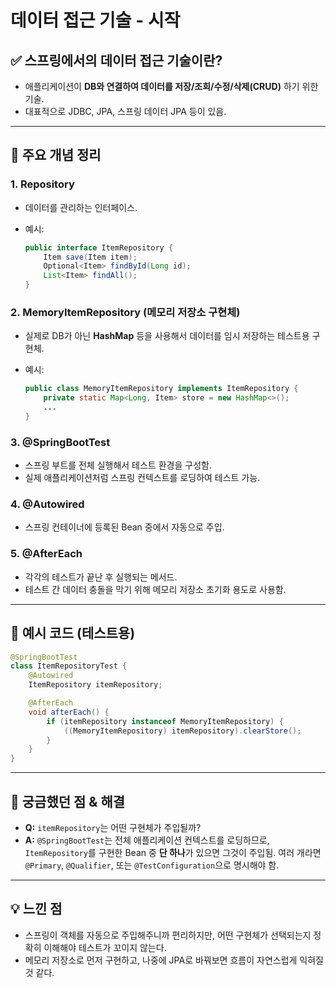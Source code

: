 #  데이터 접근 기술 - 시작

## ✅ 스프링에서의 데이터 접근 기술이란?

* 애플리케이션이 **DB와 연결하여 데이터를 저장/조회/수정/삭제(CRUD)** 하기 위한 기술.
* 대표적으로 JDBC, JPA, 스프링 데이터 JPA 등이 있음.

---

## 📄 주요 개념 정리

### 1. **Repository**

* 데이터를 관리하는 인터페이스.
* 예시:

  ```java
  public interface ItemRepository {
      Item save(Item item);
      Optional<Item> findById(Long id);
      List<Item> findAll();
  }
  ```

### 2. **MemoryItemRepository (메모리 저장소 구현체)**

* 실제로 DB가 아닌 **HashMap** 등을 사용해서 데이터를 임시 저장하는 테스트용 구현체.
* 예시:

  ```java
  public class MemoryItemRepository implements ItemRepository {
      private static Map<Long, Item> store = new HashMap<>();
      ...
  }
  ```

### 3. **@SpringBootTest**

* 스프링 부트를 전체 실행해서 테스트 환경을 구성함.
* 실제 애플리케이션처럼 스프링 컨텍스트를 로딩하여 테스트 가능.

### 4. **@Autowired**

* 스프링 컨테이너에 등록된 Bean 중에서 자동으로 주입.

### 5. **@AfterEach**

* 각각의 테스트가 끝난 후 실행되는 메서드.
* 테스트 간 데이터 충돌을 막기 위해 메모리 저장소 초기화 용도로 사용함.

---

## 🧪 예시 코드 (테스트용)

```java
@SpringBootTest
class ItemRepositoryTest {
    @Autowired
    ItemRepository itemRepository;

    @AfterEach
    void afterEach() {
        if (itemRepository instanceof MemoryItemRepository) {
            ((MemoryItemRepository) itemRepository).clearStore();
        }
    }
}
```

---

## 🤔 궁금했던 점 & 해결

* **Q:** `itemRepository`는 어떤 구현체가 주입될까?
* **A:** `@SpringBootTest`는 전체 애플리케이션 컨텍스트를 로딩하므로, `ItemRepository`를 구현한 Bean 중 **단 하나**가 있으면 그것이 주입됨.
  여러 개라면 `@Primary`, `@Qualifier`, 또는 `@TestConfiguration`으로 명시해야 함.

---

## 💡 느낀 점

* 스프링이 객체를 자동으로 주입해주니까 편리하지만, 어떤 구현체가 선택되는지 정확히 이해해야 테스트가 꼬이지 않는다.
* 메모리 저장소로 먼저 구현하고, 나중에 JPA로 바꿔보면 흐름이 자연스럽게 익혀질 것 같다.

